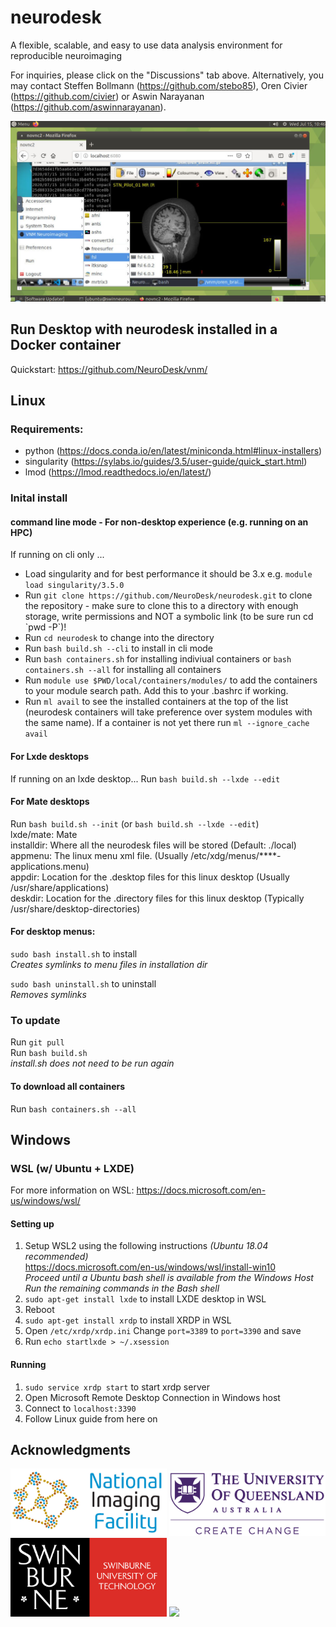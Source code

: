 # neurodesk
A flexible, scalable, and easy to use data analysis environment for reproducible neuroimaging

For inquiries, please click on the "Discussions" tab above. Alternatively, you may contact Steffen Bollmann (https://github.com/stebo85), Oren Civier (https://github.com/civier) or Aswin Narayanan (https://github.com/aswinnarayanan).

<img src="https://github.com/NeuroDesk/vnm/blob/master/Screenshot.png">

## Run Desktop with neurodesk installed in a Docker container
Quickstart: https://github.com/NeuroDesk/vnm/


## Linux 
### Requirements:
- python (https://docs.conda.io/en/latest/miniconda.html#linux-installers)  
- singularity (https://sylabs.io/guides/3.5/user-guide/quick_start.html)  
- lmod (https://lmod.readthedocs.io/en/latest/)  

### Inital install
#### command line mode - For non-desktop experience (e.g. running on an HPC)  
If running on cli only ... 
- Load singularity and for best performance it should be 3.x e.g. `module load singularity/3.5.0` 
- Run `git clone https://github.com/NeuroDesk/neurodesk.git` to clone the repository - make sure to clone this to a directory with enough storage, write permissions and NOT a symbolic link (to be sure run cd \`pwd -P\`)!
- Run `cd neurodesk` to change into the directory
- Run `bash build.sh --cli` to install in cli mode  
- Run `bash containers.sh` for installing indiviual containers or `bash containers.sh --all` for installing all containers
- Run `module use $PWD/local/containers/modules/` to add the containers to your module search path. Add this to your .bashrc if working.
- Run `ml avail` to see the installed containers at the top of the list (neurodesk containers will take preference over system modules with the same name). If a container is not yet there run `ml --ignore_cache avail`

#### For Lxde desktops
If running on an lxde desktop...
Run `bash build.sh --lxde --edit`

#### For Mate desktops
Run `bash build.sh --init`  (or `bash build.sh --lxde --edit`)  
lxde/mate: Mate  
installdir: Where all the neurodesk files will be stored (Default: ./local)  
appmenu: The linux menu xml file.  (Usually /etc/xdg/menus/\*\*\*\*-applications.menu)  
appdir: Location for the .desktop files for this linux desktop (Usually /usr/share/applications)  
deskdir: Location for the .directory files for this linux desktop (Typically /usr/share/desktop-directories)  

#### For desktop menus:  

`sudo bash install.sh` to install  
_Creates symlinks to menu files in installation dir_  
  
`sudo bash uninstall.sh` to uninstall  
_Removes symlinks_  

### To update

Run `git pull`  
Run `bash build.sh`  
_install.sh does not need to be run again_

#### To download all containers
Run `bash containers.sh --all`

## Windows

### WSL (w/ Ubuntu + LXDE)
For more information on WSL: https://docs.microsoft.com/en-us/windows/wsl/  

#### Setting up
1. Setup WSL2 using the following instructions _(Ubuntu 18.04 recommended)_  
https://docs.microsoft.com/en-us/windows/wsl/install-win10  
_Proceed until a Ubuntu bash shell is available from the Windows Host_  
_Run the remaining commands in the Bash shell_
2. `sudo apt-get install lxde` to install LXDE desktop in WSL
3. Reboot
4. `sudo apt-get install xrdp` to install XRDP in WSL
5. Open `/etc/xrdp/xrdp.ini`
Change `port=3389` to `port=3390` and save
6. Run `echo startlxde > ~/.xsession`

#### Running
1. `sudo service xrdp start` to start xrdp server
2. Open Microsoft Remote Desktop Connection in Windows host
3. Connect to `localhost:3390`  
4. Follow Linux guide from here on

## Acknowledgments
<img src="https://github.com/NeuroDesk/vnm/blob/master/nif.png" width="250">
<img src="https://github.com/NeuroDesk/vnm/blob/master/uq_logo.png" width="250">
<img src="https://github.com/NeuroDesk/vnm/blob/master/logo-long-full.svg" width="250">
<img src="https://www.gigacrc.uliege.be/upload/docs/image/svg-xml/2018-10/_uliege_giga_crc.svg" width="250">
